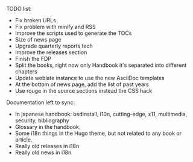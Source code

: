 TODO list:

- Fix broken URLs
- Fix problem with minify and RSS
- Improve the scripts used to generate the TOCs
- Size of news page
- Upgrade quarterly reports tech
- Improve the releases section
- Finish the FDP
- Split the books, right now only Handbook it's separated into different chapters
- Update weblate instance to use the new AsciiDoc templates
- At the bottom of news page, add the list of past years
- Use rouge in the source sections instead the CSS hack


Documentation left to sync:

- In japanese handbook: bsdinstall, l10n, cutting-edge, x11, multimedia, security, bibliography
- Glossary in the handbook.
- Some i18n things in the Hugo theme, but not related to any book or article.
- Really old releases in i18n
- Really old news in i18n
